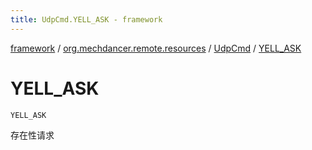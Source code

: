 ```yaml
---
title: UdpCmd.YELL_ASK - framework
---
```


[framework](../../index.html) / [org.mechdancer.remote.resources](../index.html) / [UdpCmd](index.html) / [YELL_ASK](./-y-e-l-l_-a-s-k.html)

# YELL_ASK

`YELL_ASK`

存在性请求

